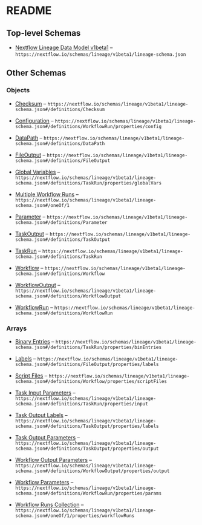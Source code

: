 # README

## Top-level Schemas

* [Nextflow Lineage Data Model v1beta1](./nextflow-lineage-v1beta1-schema.md "JSON Schema for Nextflow lineage data model version v1beta1") – `https://nextflow.io/schemas/lineage/v1beta1/lineage-schema.json`

## Other Schemas

### Objects

* [Checksum](./nextflow-lineage-v1beta1-schema-definitions-checksum.md "Models a checksum including the value as well as the algorithm and mode used to compute it") – `https://nextflow.io/schemas/lineage/v1beta1/lineage-schema.json#/definitions/Checksum`

* [Configuration](./nextflow-lineage-v1beta1-schema-definitions-workflowrun-properties-configuration.md "Resolved Configuration") – `https://nextflow.io/schemas/lineage/v1beta1/lineage-schema.json#/definitions/WorkflowRun/properties/config`

* [DataPath](./nextflow-lineage-v1beta1-schema-definitions-datapath.md "Models a data path which includes the path and a checksum to validate the content of the path") – `https://nextflow.io/schemas/lineage/v1beta1/lineage-schema.json#/definitions/DataPath`

* [FileOutput](./nextflow-lineage-v1beta1-schema-definitions-fileoutput.md "Model a base class for workflow and task outputs representing real files with metadata") – `https://nextflow.io/schemas/lineage/v1beta1/lineage-schema.json#/definitions/FileOutput`

* [Global Variables](./nextflow-lineage-v1beta1-schema-definitions-taskrun-properties-global-variables.md "Global variables defined in the task run") – `https://nextflow.io/schemas/lineage/v1beta1/lineage-schema.json#/definitions/TaskRun/properties/globalVars`

* [Multiple Workflow Runs](./nextflow-lineage-v1beta1-schema-oneof-multiple-workflow-runs.md "Multiple workflow runs lineage data") – `https://nextflow.io/schemas/lineage/v1beta1/lineage-schema.json#/oneOf/1`

* [Parameter](./nextflow-lineage-v1beta1-schema-definitions-parameter.md "Model Workflow and Task Parameters including input/output channels and environment variables") – `https://nextflow.io/schemas/lineage/v1beta1/lineage-schema.json#/definitions/Parameter`

* [TaskOutput](./nextflow-lineage-v1beta1-schema-definitions-taskoutput.md "Models task results") – `https://nextflow.io/schemas/lineage/v1beta1/lineage-schema.json#/definitions/TaskOutput`

* [TaskRun](./nextflow-lineage-v1beta1-schema-definitions-taskrun.md "Models a task execution including code, environment, and execution context") – `https://nextflow.io/schemas/lineage/v1beta1/lineage-schema.json#/definitions/TaskRun`

* [Workflow](./nextflow-lineage-v1beta1-schema-definitions-workflow.md "Models a workflow definition including source code and version control information") – `https://nextflow.io/schemas/lineage/v1beta1/lineage-schema.json#/definitions/Workflow`

* [WorkflowOutput](./nextflow-lineage-v1beta1-schema-definitions-workflowoutput.md "Models the results of a workflow execution") – `https://nextflow.io/schemas/lineage/v1beta1/lineage-schema.json#/definitions/WorkflowOutput`

* [WorkflowRun](./nextflow-lineage-v1beta1-schema-definitions-workflowrun.md "Models a Workflow Execution including the workflow definition, runtime parameters, and configuration") – `https://nextflow.io/schemas/lineage/v1beta1/lineage-schema.json#/definitions/WorkflowRun`

### Arrays

* [Binary Entries](./nextflow-lineage-v1beta1-schema-definitions-taskrun-properties-binary-entries.md "Binaries used in the task run") – `https://nextflow.io/schemas/lineage/v1beta1/lineage-schema.json#/definitions/TaskRun/properties/binEntries`

* [Labels](./nextflow-lineage-v1beta1-schema-definitions-fileoutput-properties-labels.md "Labels attached to the data") – `https://nextflow.io/schemas/lineage/v1beta1/lineage-schema.json#/definitions/FileOutput/properties/labels`

* [Script Files](./nextflow-lineage-v1beta1-schema-definitions-workflow-properties-script-files.md "List of script files defining a workflow (main script and modules)") – `https://nextflow.io/schemas/lineage/v1beta1/lineage-schema.json#/definitions/Workflow/properties/scriptFiles`

* [Task Input Parameters](./nextflow-lineage-v1beta1-schema-definitions-taskrun-properties-task-input-parameters.md "Task run input") – `https://nextflow.io/schemas/lineage/v1beta1/lineage-schema.json#/definitions/TaskRun/properties/input`

* [Task Output Labels](./nextflow-lineage-v1beta1-schema-definitions-taskoutput-properties-task-output-labels.md "Labels attached to the task output") – `https://nextflow.io/schemas/lineage/v1beta1/lineage-schema.json#/definitions/TaskOutput/properties/labels`

* [Task Output Parameters](./nextflow-lineage-v1beta1-schema-definitions-taskoutput-properties-task-output-parameters.md "Output of the task") – `https://nextflow.io/schemas/lineage/v1beta1/lineage-schema.json#/definitions/TaskOutput/properties/output`

* [Workflow Output Parameters](./nextflow-lineage-v1beta1-schema-definitions-workflowoutput-properties-workflow-output-parameters.md "Workflow output") – `https://nextflow.io/schemas/lineage/v1beta1/lineage-schema.json#/definitions/WorkflowOutput/properties/output`

* [Workflow Parameters](./nextflow-lineage-v1beta1-schema-definitions-workflowrun-properties-workflow-parameters.md "Workflow parameters") – `https://nextflow.io/schemas/lineage/v1beta1/lineage-schema.json#/definitions/WorkflowRun/properties/params`

* [Workflow Runs Collection](./nextflow-lineage-v1beta1-schema-oneof-multiple-workflow-runs-properties-workflow-runs-collection.md "Collection of workflow execution instances with their parameters and configurations") – `https://nextflow.io/schemas/lineage/v1beta1/lineage-schema.json#/oneOf/1/properties/workflowRuns`

